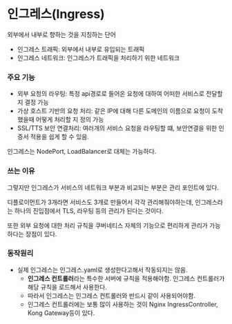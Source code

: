 # 인그레스(Ingress)

외부에서 내부로 향하는 것을 지칭하는 단어

- 인그레스 트래픽: 외부에서 내부로 유입되는 트래픽
- 인그레스 네트워크: 인그레스가 트래픽을 처리하기 위한 네트워크

### 주요 기능
- 외부 요청의 라우팅: 특정 api경로로 들어온 요청에 대하여 어떠한 서비스로 전달할 지 결정 가능
- 가상 호스트 기반의 요청 처리: 같은 IP에 대해 다른 도메인의 이름으로 요청이 도착했을때 어떻게 처리할 지 정의 가능
- SSL/TTS 보안 연결처리: 여러개의 서비스 요청을 라우팅할 떄, 보안연결을 위한 인증서 적용을 쉽게 할 수 있음.

인그레스는 NodePort, LoadBalancer로 대체는 가능하다. 

### 쓰는 이유

그렇지만 인그레스가 서비스의 네트워크 부분과 비교되는 부분은 관리 포인트에 있다.

디플로이먼트가 3개라면 서비스도 3개로 만들어서 각각 관리해줘야하는데, 인그레스라는 하나의 진입점에서 TLS, 라우팅 등의 관리가 된다는 것이다.

또한 외부 요청에 대한 처리 규칙을 쿠버네티스 자체의 기능으로 편리하게 관리가 가능하다는 장점이 있다.

### 동작원리

- 실제 인그레스는 인그레스.yaml로 생성한다고해서 작동되지는 않음.
    - **인그레스 컨트롤러**라는 특수한 서버에 규칙을 적용해야함. 인그레스 컨트롤러가 해당 규칙을 로드해서 사용한다. 
    - 따라서 인그레스는 인그레스 컨트롤러와 반드시 같이 사용되어야함.
    - 인그레스 컨트롤러에는 보통 많이 사용하는 것이 Nginx IngressController, Kong Gateway등이 있다.
    
